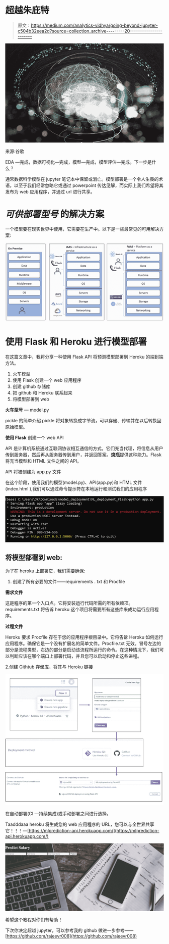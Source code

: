 # 超越朱庇特

> 原文：<https://medium.com/analytics-vidhya/going-beyond-jupyter-c504b32eea2d?source=collection_archive---------20----------------------->

![](img/e65dacaefa24ac06571eba6d1cad4e1a.png)

来源:谷歌

EDA —完成，数据可视化—完成，模型—完成，模型评估—完成。下一步是什么？

通常数据科学模型在 jupyter 笔记本中保留或消亡。模型部署是一个令人生畏的术语，以至于我们经常忽略它或通过 powerpoint 传达见解，而实际上我们希望将其发布为 web 应用程序，并通过 url 进行共享。

# ***可供部署型号*** 的解决方案

一个模型要在现实世界中使用，它需要在生产中。以下是一些最常见的可用解决方案:

![](img/725a0d204fc8ca20e6a99dfba35c9aeb.png)

# **使用 Flask 和 Heroku 进行模型部署**

在这篇文章中，我将分享一种使用 Flask API 将预测模型部署到 Heroku 的端到端方法。

1.  火车模型
2.  使用 Flask 创建一个 web 应用程序
3.  创建 github 存储库
4.  把 github 和 Heroku 联系起来
5.  将模型部署到 web

**火车型号** — model.py

pickle 的简单介绍 pickle 将对象转换成字节流，可以存储、传输并在以后转换回原始模型。

**使用 Flask** 创建一个 web API

API 是计算机系统通过互联网协议相互通信的方式。它们充当代理，将信息从用户传到服务器，然后再从服务器传到用户，并返回答案。**烧瓶**提供这种能力。Flask 将充当模型和 HTML 文件之间的 API。

API 将被创建为 app.py 文件

在这个阶段，使用我们的模型(model.py)、API(app.py)和 HTML 文件(index.html ),我们可以通过命令提示符在本地运行和测试我们的应用程序

![](img/37207a1f7f74406253d50388b43b673d.png)

## **将模型部署到 web:**

为了在 heroku 上部署它，我们需要确保:

1.  创建了所有必要的文件——requirements . txt 和 Procfile

**需求文件**

这是程序的第一个入口点。它将安装运行代码所需的所有依赖项。requirements.txt 将告诉 heroku 这个项目将需要所有这些库来成功运行应用程序。

**过程文件**

Heroku 要求 Procfile 存在于您的应用程序根目录中。它将告诉 Heroku 如何运行应用程序。确保它是一个没有扩展名的简单文件。Procfile.txt 无效。冒号左边的部分是流程类型，右边的部分是启动该流程所运行的命令。在这种情况下，我们可以判断应该在哪个端口上部署代码，并且您可以启动和停止这些进程。

2.创建 Githtub 存储库，将其与 Heroku 链接

![](img/b6a28802ea2f79e4f102bf28e9a52049.png)

在自动部署(CI —持续集成)或手动部署之间进行选择。

Taadddaaa heroku 将生成您的 web 应用程序的 URL，您可以与全世界共享它！！！—[https://mlprediction-api.herokuapp.com/](https://mlprediction-api.herokuapp.com/)

![](img/6db91aabaa2641f6d26c355b258859d3.png)

希望这个教程对你们有帮助！

下次你决定超越 jupyter，可以参考我的 github 做进一步参考——[https://github.com/rajeevr008](https://github.com/rajeevr008)
